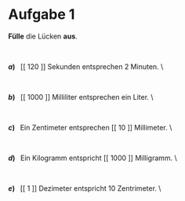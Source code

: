 <!--
version:  0.0.1

language: de

@style
input {
    text-align: center;
}

.flex-container {
    display: flex;
    flex-wrap: wrap;
    align-items: stretch;
    gap: 20px;
}

.flex-child {
    flex: 1;
    min-width: 350px;
    margin-right: 20px;
}

@media (max-width: 400px) {
    .flex-child {
        flex: 100%;
        margin-right: 0;
    }
}
@end

formula: \carry   \textcolor{red}{\scriptsize #1}
formula: \digit   \rlap{\carry{#1}}\phantom{#2}#2
formula: \permil  \text{‰}

import: https://raw.githubusercontent.com/liaTemplates/algebrite/master/README.md
import: https://raw.githubusercontent.com/LiaTemplates/Tikz-Jax/main/README.md

script: https://cdn.jsdelivr.net/gh/LiaTemplates/Tikz-Jax@main/dist/index.js

@round
<script>
  let value = `@input`;
  if (value.startsWith("@")) {
    ""
  } else {
    value = JSON.parse(value);
    value = value[0]
    value = value.replace(/,/g, ".");
    value = parseFloat(value);
    value = Math.round(value * Math.pow(10,@1)) / Math.pow(10,@1);
    value == @0
  }
</script>
@end

tags: Einheiten, Länge, Zeit, Masse, Volumen, sehr leicht

-->




# Aufgabe 1

**Fülle** die Lücken **aus**.

<br>

__$a)\;\;$__ [[  120  ]] Sekunden entsprechen $2$ Minuten. \

<br>

__$b)\;\;$__ [[ 1000 ]] Milliliter entsprechen ein Liter. \

<br>

__$c)\;\;$__ Ein Zentimeter entsprechen [[  10  ]] Millimeter. \

<br>

__$d)\;\;$__ Ein Kilogramm entspricht [[ 1000 ]] Milligramm. \

<br>

__$e)\;\;$__ [[   1  ]] Dezimeter entspricht $10$ Zentrimeter. \



<br>
<br>
<br>
<br>
<br>
